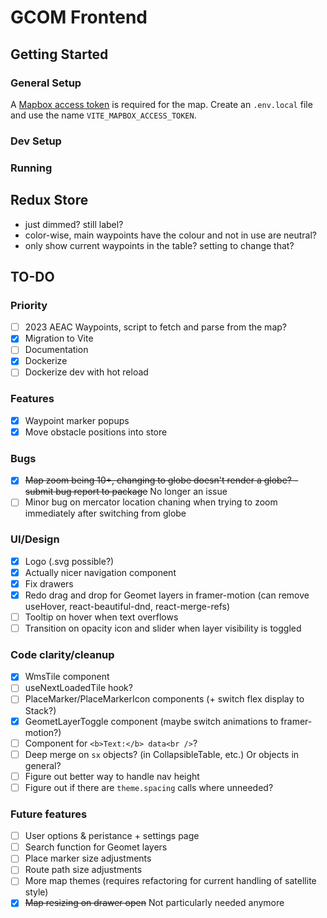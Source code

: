 # GCOM Frontend

## Getting Started
### General Setup
A [Mapbox access token](https://account.mapbox.com/access-tokens/) is required for the map. Create an `.env.local` file and use the name `VITE_MAPBOX_ACCESS_TOKEN`.

### Dev Setup

### Running

## Redux Store
 - just dimmed? still label?
 - color-wise, main waypoints have the colour and not in use are neutral?
 - only show current waypoints in the table? setting to change that?

## TO-DO
### Priority
- [ ] 2023 AEAC Waypoints, script to fetch and parse from the map?
- [x] Migration to Vite
- [ ] Documentation
- [x] Dockerize
- [ ] Dockerize dev with hot reload

### Features
- [x] Waypoint marker popups
- [x] Move obstacle positions into store

### Bugs
- [x] ~~Map zoom being 10+, changing to globe doesn't render a globe? - submit bug report to package~~ No longer an issue
- [ ] Minor bug on mercator location chaning when trying to zoom immediately after switching from globe

### UI/Design
- [x] Logo (.svg possible?)
- [x] Actually nicer navigation component
- [x] Fix drawers
- [x] Redo drag and drop for Geomet layers in framer-motion (can remove useHover, react-beautiful-dnd, react-merge-refs)
- [ ] Tooltip on hover when text overflows
- [ ] Transition on opacity icon and slider when layer visibility is toggled

### Code clarity/cleanup
- [x] WmsTile component
- [ ] useNextLoadedTile hook?
- [ ] PlaceMarker/PlaceMarkerIcon components (+ switch flex display to Stack?)
- [x] GeometLayerToggle component (maybe switch animations to framer-motion?)
- [ ] Component for `<b>Text:</b> data<br />`?
- [ ] Deep merge on `sx` objects? (in CollapsibleTable, etc.) Or objects in general?
- [ ] Figure out better way to handle nav height
- [ ] Figure out if there are `theme.spacing` calls where unneeded?

### Future features
- [ ] User options & peristance + settings page
- [ ] Search function for Geomet layers
- [ ] Place marker size adjustments
- [ ] Route path size adjustments
- [ ] More map themes (requires refactoring for current handling of satellite style)
- [x] ~~Map resizing on drawer open~~ Not particularly needed anymore
